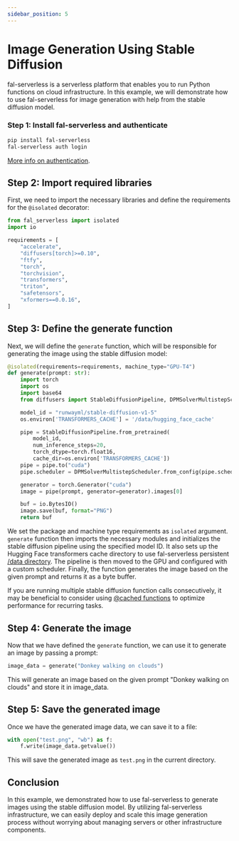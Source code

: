```yaml
---
sidebar_position: 5
---
```


# Image Generation Using Stable Diffusion
fal-serverless is a serverless platform that enables you to run Python functions on cloud infrastructure. In this example, we will demonstrate how to use fal-serverless for image generation with help from the stable diffusion model.

### Step 1: Install fal-serverless and authenticate

```bash
pip install fal-serverless
fal-serverless auth login
```

[More info on authentication](/category/authentication).


## Step 2: Import required libraries

First, we need to import the necessary libraries and define the requirements for the `@isolated` decorator:

```python
from fal_serverless import isolated
import io

requirements = [
    "accelerate",
    "diffusers[torch]>=0.10",
    "ftfy",
    "torch",
    "torchvision",
    "transformers",
    "triton",
    "safetensors",
    "xformers==0.0.16",
]
```

## Step 3: Define the generate function

Next, we will define the `generate` function, which will be responsible for generating the image using the stable diffusion model:

```python
@isolated(requirements=requirements, machine_type="GPU-T4")
def generate(prompt: str):
    import torch
    import os
    import base64
    from diffusers import StableDiffusionPipeline, DPMSolverMultistepScheduler

    model_id = "runwayml/stable-diffusion-v1-5"
    os.environ['TRANSFORMERS_CACHE'] = '/data/hugging_face_cache'

    pipe = StableDiffusionPipeline.from_pretrained(
        model_id,
        num_inference_steps=20,
        torch_dtype=torch.float16,
        cache_dir=os.environ['TRANSFORMERS_CACHE'])
    pipe = pipe.to("cuda")
    pipe.scheduler = DPMSolverMultistepScheduler.from_config(pipe.scheduler.config)

    generator = torch.Generator("cuda")
    image = pipe(prompt, generator=generator).images[0]

    buf = io.BytesIO()
    image.save(buf, format="PNG")
    return buf
```
We set the package and machine type requirements as `isolated` argument. `generate` function then imports the necessary modules and initializes the stable diffusion pipeline using the specified model ID. It also sets up the Hugging Face transformers cache directory to use fal-serverless persistent [/data directory](../storage_and_persistence). The pipeline is then moved to the GPU and configured with a custom scheduler. Finally, the function generates the image based on the given prompt and returns it as a byte buffer.

If you are running multiple stable diffusion function calls consecutively, it may be beneficial to consider using [@cached functions](../isolated_functions/cached_function) to optimize performance for recurring tasks.

## Step 4: Generate the image
Now that we have defined the `generate` function, we can use it to generate an image by passing a prompt:

```python
image_data = generate("Donkey walking on clouds")
```
This will generate an image based on the given prompt "Donkey walking on clouds" and store it in image_data.

## Step 5: Save the generated image
Once we have the generated image data, we can save it to a file:

```python
with open("test.png", "wb") as f:
    f.write(image_data.getvalue())
```
This will save the generated image as `test.png` in the current directory.

## Conclusion
In this example, we demonstrated how to use fal-serverless to generate images using the stable diffusion model. By utilizing fal-serverless infrastructure, we can easily deploy and scale this image generation process without worrying about managing servers or other infrastructure components.
